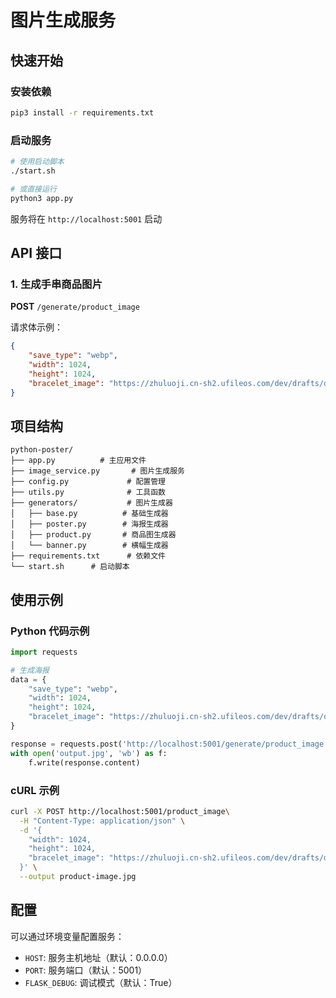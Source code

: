 # 图片生成服务

## 快速开始

### 安装依赖

```bash
pip3 install -r requirements.txt
```

### 启动服务

```bash
# 使用启动脚本
./start.sh

# 或直接运行
python3 app.py
```

服务将在 `http://localhost:5001` 启动

## API 接口

### 1. 生成手串商品图片

**POST** `/generate/product_image`

请求体示例：

```json
{
    "save_type": "webp",
    "width": 1024,
    "height": 1024,
    "bracelet_image": "https://zhuluoji.cn-sh2.ufileos.com/dev/drafts/draft-bc553a2cef56dc0.webp"
}
```

## 项目结构

```
python-poster/
├── app.py          # 主应用文件
├── image_service.py       # 图片生成服务
├── config.py             # 配置管理
├── utils.py              # 工具函数
├── generators/           # 图片生成器
│   ├── base.py          # 基础生成器
│   ├── poster.py        # 海报生成器
│   ├── product.py       # 商品图生成器
│   └── banner.py        # 横幅生成器
├── requirements.txt      # 依赖文件
└── start.sh      # 启动脚本
```

## 使用示例

### Python 代码示例

```python
import requests

# 生成海报
data = {
    "save_type": "webp",
    "width": 1024,
    "height": 1024,
    "bracelet_image": "https://zhuluoji.cn-sh2.ufileos.com/dev/drafts/draft-bc553a2cef56dc0.webp"
}

response = requests.post('http://localhost:5001/generate/product_image', json=data)
with open('output.jpg', 'wb') as f:
    f.write(response.content)
```

### cURL 示例

```bash
curl -X POST http://localhost:5001/product_image\
  -H "Content-Type: application/json" \
  -d '{
    "width": 1024,
    "height": 1024,
    "bracelet_image": "https://zhuluoji.cn-sh2.ufileos.com/dev/drafts/draft-bc553a2cef56dc0.webp"
  }' \
  --output product-image.jpg
```

## 配置

可以通过环境变量配置服务：

- `HOST`: 服务主机地址（默认：0.0.0.0）
- `PORT`: 服务端口（默认：5001）
- `FLASK_DEBUG`: 调试模式（默认：True）

